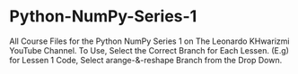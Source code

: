 # Python-NumPy-Series-1

All Course Files for the Python NumPy Series 1 on The Leonardo KHwarizmi YouTube Channel.
To Use, Select the Correct Branch for Each Lessen. (E.g) for Lessen 1 Code, Select arange-&-reshape Branch from the Drop Down.
